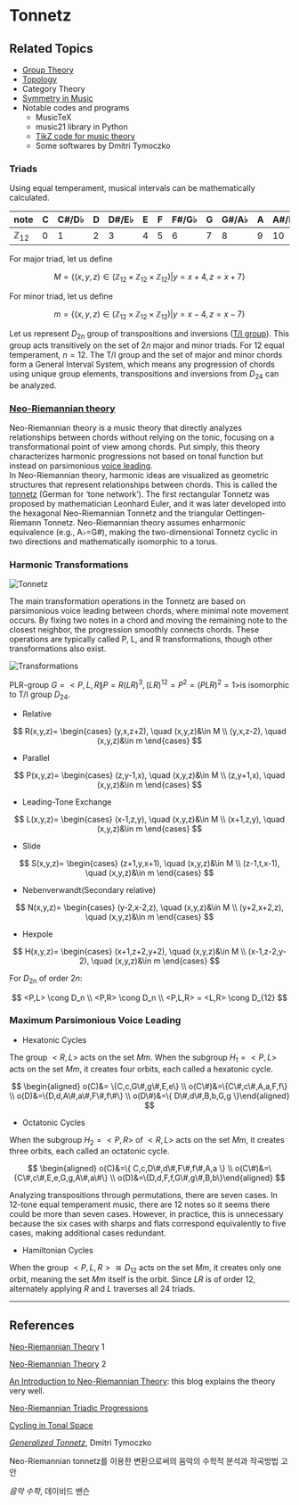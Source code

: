 # Tonnetz

## Related Topics

- [Group Theory](/Phys/MP/AAT/group.html)
- [Topology](/Phys/MP/AAT/Topology_basics.html)
- Category Theory
- [Symmetry in Music](./Sym_in_m.html)
- Notable codes and programs
    - MusicTeX
    - music21 library in Python
    - [TikZ code for music theory](https://github.com/AlexPof/latexfigs-music)
    - Some softwares by Dmitri Tymoczko

### Triads

Using equal temperament, musical intervals can be mathematically calculated.

| note | C | C#/D♭ | D | D#/E♭ | E | F | F#/G♭ | G | G#/A♭ | A | A#/B♭ | B |
| --- | --- | --- | --- | --- | --- | --- | --- | --- | --- | --- | --- | --- |
| $\mathbb{Z}_{12}$ | 0 | 1 | 2 | 3 | 4 | 5 | 6 | 7 | 8 | 9 | 10 | 11 |

For major triad, let us define 

$$
M=\{(x,y,z)\in(\mathbb{Z}_{12} \times \mathbb{Z}_{12} \times \mathbb{Z}_{12})|y=x+4, z=x+7\}
$$

For minor triad, let us define 

$$
m=\{(x,y,z)\in(\mathbb{Z}_{12} \times \mathbb{Z}_{12} \times \mathbb{Z}_{12})|y=x-4, z=x-7\}
$$

Let us represent $D_{2n}$ group of transpositions and inversions ([T/I group](https://alpof.wordpress.com/2013/11/02/an-introduction-to-neo-riemannian-theory-5/)). This group acts transitively on the set of $2n$ major and minor triads. For 12 equal temperament, $n=12$. The T/I group and the set of major and minor chords form a General Interval System, which means any progression of chords using unique group elements, transpositions and inversions from $D_{24}$ can be analyzed.

### [Neo-Riemannian theory](https://en.wikipedia.org/wiki/Neo-Riemannian_theory)

Neo-Riemannian theory is a music theory that directly analyzes relationships between chords without relying on the tonic, focusing on a transformational point of view among chords. Put simply, this theory characterizes harmonic progressions not based on tonal function but instead on parsimonious [voice leading](https://en.wikipedia.org/wiki/Voice_leading).  
In Neo-Riemannian theory, harmonic ideas are visualized as geometric structures that represent relationships between chords. This is called the [tonnetz](https://en.wikipedia.org/wiki/Tonnetz) (German for ‘tone network’). The first rectangular Tonnetz was proposed by mathematician Leonhard Euler, and it was later developed into the hexagonal Neo-Riemannian Tonnetz and the triangular Oettingen-Riemann Tonnetz. Neo-Riemannian theory assumes enharmonic equivalence (e.g., A$\flat$=G#), making the two-dimensional Tonnetz cyclic in two directions and mathematically isomorphic to a torus.

### Harmonic Transformations

![Tonnetz](https://upload.wikimedia.org/wikipedia/commons/thumb/3/3d/Neo-Riemannian_Tonnetz.svg/1920px-Neo-Riemannian_Tonnetz.svg.png)

The main transformation operations in the Tonnetz are based on parsimonious voice leading between chords, where minimal note movement occurs. By fixing two notes in a chord and moving the remaining note to the closest neighbor, the progression smoothly connects chords. These operations are typically called P, L, and R transformations, though other transformations also exist.  

![Transformations](https://storage.gmth.de/zgmth/media/1009/Rieke_Tonnetz_01.png)

PLR-group $G=<P,L,R\|P=R(LR)^3,(LR)^{12}=P^2=(PLR)^2=1>$is isomorphic to T/I group $D_{24}$.

- Relative

$$
R(x,y,z)= \begin{cases}  (y,x,z+2), \quad (x,y,z)&\in M \\ (y,x,z-2), \quad (x,y,z)&\in m \end{cases}
$$

- Parallel

$$
P(x,y,z)= \begin{cases}  (z,y-1,x), \quad (x,y,z)&\in M \\ (z,y+1,x), \quad (x,y,z)&\in m \end{cases}
$$

- Leading-Tone Exchange

$$
L(x,y,z)= \begin{cases}  (x-1,z,y), \quad (x,y,z)&\in M \\ (x+1,z,y), \quad (x,y,z)&\in m \end{cases}
$$

- Slide

$$
S(x,y,z)= \begin{cases}  (z+1,y,x+1), \quad (x,y,z)&\in M \\ (z-1,t,x-1), \quad (x,y,z)&\in m \end{cases}
$$

- Nebenverwandt(Secondary relative)

$$
N(x,y,z)= \begin{cases}  (y-2,x-2,z), \quad (x,y,z)&\in M \\ (y+2,x+2,z), \quad (x,y,z)&\in m \end{cases}
$$

- Hexpole

$$
H(x,y,z)= \begin{cases}  (x+1,z+2,y+2), \quad (x,y,z)&\in M \\ (x-1,z-2,y-2), \quad (x,y,z)&\in m \end{cases}
$$

For $D_{2n}$ of order $2n$:

$$
<P,L> \cong D_n \\ <P,R> \cong D_n \\ <P,L,R> = <L,R> \cong D_{12}
$$

### Maximum Parsimonious Voice Leading

- Hexatonic Cycles

The group $<R,L>$ acts on the set $Mm$. When the subgroup $H_1=<P,L>$ acts on the set $Mm$, it creates four orbits, each called a hexatonic cycle.

$$
\begin{aligned} o(C)&= \{C,c,G\#,g\#,E,e\} \\ o(C\#)&=\{C\#,c\#,A,a,F,f\} \\ o(D)&=\{D,d,A\#,a\#,F\#,f\#\} \\ o(D\#)&=\{ D\#,d\#,B,b,G,g \}\end{aligned}
$$

- Octatonic Cycles

When the subgroup $H_2=<P,R>$ of $<R,L>$ acts on the set $Mm$, it creates three orbits, each called an octatonic cycle.

$$
\begin{aligned} o(C)&=\{ C,c,D\#,d\#,F\#,f\#,A,a \} \\ o(C\#)&=\{C\#,c\#,E,e,G,g,A\#,a\#\} \\ o(D)&=\{D,d,F,f,G\#,g\#,B,b\}\end{aligned}
$$

Analyzing transpositions through permutations, there are seven cases. In 12-tone equal temperament music, there are 12 notes so it seems there could be more than seven cases. However, in practice, this is unnecessary because the six cases with sharps and flats correspond equivalently to five cases, making additional cases redundant.

- Hamiltonian Cycles

When the group $<P,L,R> \cong D_{12}$ acts on the set $Mm$, it creates only one orbit, meaning the set $Mm$ itself is the orbit. Since $LR$ is of order 12, alternately applying $R$ and $L$ traverses all 24 triads.


---

## References

[Neo-Riemannian Theory](https://producerhive.com/music-theory/neo-riemannian-theory/) 1

[Neo-Riemannian Theory](https://en.wikipedia.org/wiki/Neo-Riemannian_theory) 2

[An Introduction to Neo-Riemannian Theory](https://alpof.wordpress.com/category/music/math-music/neo-riemannian-theory/): this blog explains the theory very well.

[Neo-Riemannian Triadic Progressions](https://viva.pressbooks.pub/openmusictheory/chapter/neo-riemannian-triadic-progressions/)

[Cycling in Tonal Space](https://www.gmth.de/zeitschrift/artikel/1009.aspx)

[*Generalized Tonnetz*](https://dmitri.mycpanel.princeton.edu/tonnetzes.pdf), Dmitri Tymoczko

Neo-Riemannian tonnetz를 이용한 변환으로써의 음악의 수학적 분석과 작곡방법 고안

*음악 수학*, 데이비드 밴슨